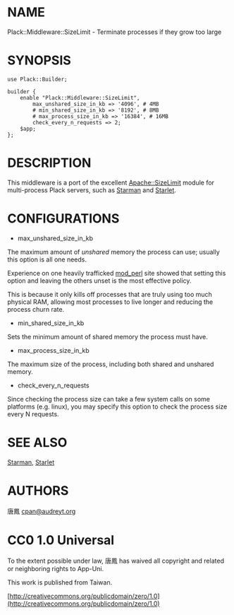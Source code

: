 # NAME

Plack::Middleware::SizeLimit - Terminate processes if they grow too large

# SYNOPSIS

    use Plack::Builder;

    builder {
        enable "Plack::Middleware::SizeLimit",
            max_unshared_size_in_kb => '4096', # 4MB
            # min_shared_size_in_kb => '8192', # 8MB
            # max_process_size_in_kb => '16384', # 16MB
            check_every_n_requests => 2;
        $app;
    };

# DESCRIPTION

This middleware is a port of the excellent [Apache::SizeLimit](http://search.cpan.org/perldoc?Apache::SizeLimit) module
for multi-process Plack servers, such as [Starman](http://search.cpan.org/perldoc?Starman) and [Starlet](http://search.cpan.org/perldoc?Starlet).

# CONFIGURATIONS

- max_unshared_size_in_kb

The maximum amount of _unshared_ memory the process can use;
usually this option is all one needs.

Experience on one heavily trafficked [mod_perl](http://search.cpan.org/perldoc?mod_perl) site showed that
setting this option and leaving the others unset is the most effective
policy.

This is because it only kills off processes that are truly using too much
physical RAM, allowing most processes to live longer and reducing the
process churn rate.

- min_shared_size_in_kb

Sets the minimum amount of shared memory the process must have.

- max_process_size_in_kb

The maximum size of the process, including both shared and unshared memory.

- check_every_n_requests

Since checking the process size can take a few system calls on some
platforms (e.g. linux), you may specify this option to check the process
size every N requests.

# SEE ALSO

[Starman](http://search.cpan.org/perldoc?Starman), [Starlet](http://search.cpan.org/perldoc?Starlet)

# AUTHORS

唐鳳 <cpan@audreyt.org>

# CC0 1.0 Universal

To the extent possible under law, 唐鳳 has waived all copyright and related
or neighboring rights to App-Uni.

This work is published from Taiwan.

[http://creativecommons.org/publicdomain/zero/1.0](http://creativecommons.org/publicdomain/zero/1.0)